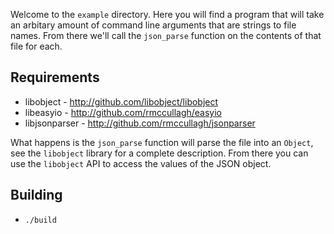 Welcome to the `example` directory. Here you will find a program that will
take an arbitary amount of command line arguments that are strings to
file names. From there we'll call the `json_parse` function on the contents
of that file for each. 

## Requirements
- libobject - http://github.com/libobject/libobject
- libeasyio - http://github.com/rmccullagh/easyio
- libjsonparser - http://github.com/rmccullagh/jsonparser


What happens is the `json_parse` function will parse the file into an `Object`, 
see the `libobject` library for a complete description. From there you can
use the `libobject` API to access the values of the JSON object.

## Building
- `./build`
